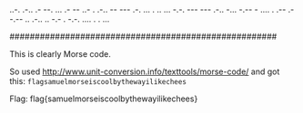 ..-. .-.. .- --. ... .- -- ..- . .-.. -- --- .-. ... . .. ... -.-. --- --- .-.. -... -.-- - .... . .-- .- -.-- .. .-.. .. -.- . -.-. .... . . ...

#####################################################

This is clearly Morse code.

So used http://www.unit-conversion.info/texttools/morse-code/ and got this:
<code>flagsamuelmorseiscoolbythewayilikechees</code>

Flag: flag{samuelmorseiscoolbythewayilikechees}
